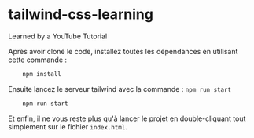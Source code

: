 
# tailwind-css-learning

Learned by a YouTube Tutorial

Après avoir cloné le code, installez toutes les dépendances en utilisant cette commande :

```bash
    npm install
```

Ensuite lancez le serveur tailwind avec la commande : `npm run start`

```bash
    npm run start
```

Et enfin, il ne vous reste plus qu'à lancer le projet en double-cliquant tout simplement sur le fichier `index.html`.